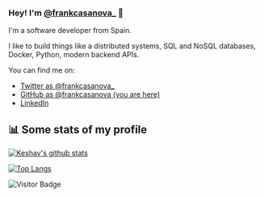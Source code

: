 ### Hey! I'm [@frankcasanova_](https://twitter.com/frankcasanova_) 👋

I'm a software developer from Spain.

I like to build things like a distributed systems, SQL and NoSQL databases, Docker, Python, modern backend APIs.

You can find me on:

* [Twitter as @frankcasanova_](https://twitter.com/frankcasanova_)
* [GitHub as @frankcasanova (you are here)](https://github.com/frankcasanova)
* [LinkedIn](https://www.linkedin.com/in/frank-casanova-8574b314b/)

## :bar_chart: Some stats of my profile

[![Keshav's github stats](https://github-readme-stats.vercel.app/api?username=frankcasanova&show_icons=true&theme=merko)](https://github.com/frankcasanova/github-readme-stats)

[![Top Langs](https://github-readme-stats.vercel.app/api/top-langs/?username=frankcasanova&layout=compact&theme=merko)](https://github.com/frankcasanova/github-readme-stats)

![Visitor Badge](https://visitor-badge.laobi.icu/badge?page_id=frankcasanova)
